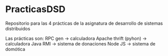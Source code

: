 # PracticasDSD
Repositorio para las 4 prácticas de la asignatura de desarrollo de sistemas distribuidos 

Las prácticas son:
  RPC gen -> calculadora
  Apache thrift (pyhon) -> calculadora
  Java RMI -> sistema de donaciones
  Node JS -> sistema de domótica
